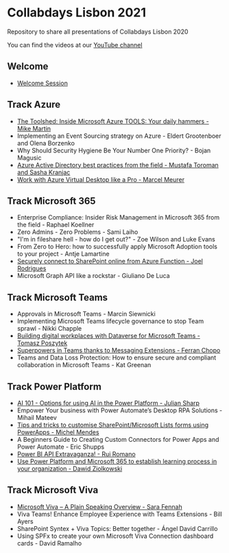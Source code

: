 # Collabdays Lisbon 2021

Repository to share all presentations of Collabdays Lisbon 2020

You can find the videos at our [YouTube channel](https://www.youtube.com/channel/UChW7lEm7McjhGev_3XoV9DA)

## Welcome

* [Welcome Session](presentations/CollabDaysLisbon-Welcome.pdf)

## Track Azure

* [The Toolshed: Inside Microsoft Azure TOOLS: Your daily hammers - Mike Martin](presentations/collabdays_Toolshed.pptx)
* Implementing an Event Sourcing strategy on Azure - Eldert Grootenboer and Olena Borzenko
* Why Should Security Hygiene Be Your Number One Priority? - Bojan Magusic
* [Azure Active Directory best practices from the field - Mustafa Toroman and Sasha Kranjac](presentations/Collabdays2021%20Lisabon%20-%20Azure%20Active%20Directory%20Best%20practices%20from%20the%20field.pdf)
* [Work with Azure Virtual Desktop like a Pro - Marcel Meurer](presentations/Work%20with%20AVD%20like%20a%20Pro.pdf)

## Track Microsoft 365

* Enterprise Compliance: Insider Risk Management in Microsoft 365 from the field - Raphael Koellner
* Zero Admins - Zero Problems - Sami Laiho
* "I'm in fileshare hell - how do I get out?" - Zoe Wilson and Luke Evans
* From Zero to Hero: how to successfully apply Microsoft Adoption tools to your project - Antje Lamartine
* [Securely connect to SharePoint online from Azure Function - Joel Rodrigues](presentations/Joel%20Rodrigues%20-%20Authentication%20in%20Azure%20Functions.pptx)
* Microsoft Graph API like a rockstar - Giuliano De Luca

## Track Microsoft Teams

* Approvals in Microsoft Teams - Marcin Siewnicki
* Implementing Microsoft Teams lifecycle governance to stop Team sprawl - Nikki Chapple
* [Building digital workplaces with Dataverse for Microsoft Teams - Tomasz Poszytek](presentations/TPoszytek_Building-Digital-Workplaces-With-Dataverse-For-Team_CollabDays-Lisbon.pptx)
* [Superpowers in Teams thanks to Messaging Extensions - Ferran Chopo](presentations/Superpowers-Teams-Messaging-Extensions.pptx)
* Teams and Data Loss Protection: How to ensure secure and compliant collaboration in Microsoft Teams - Kat Greenan

## Track Power Platform

* [AI 101 - Options for using AI in the Power Platform - Julian Sharp](presentations/AI%20101%20-%20Options%20for%20using%20AI%20in%20the%20Power%20Platform.pdf)
* Empower Your business with Power Automate’s Desktop RPA Solutions - Mihail Mateev
* [Tips and tricks to customise SharePoint/Microsoft Lists forms using PowerApps - Michel Mendes](presentations/Tips%20and%20tricks%20to%20customize%20SharePoint%20Lists%20forms%20Using%20Power%20Apps.pdf)
* A Beginners Guide to Creating Custom Connectors for Power Apps and Power Automate - Eric Shupps
* [Power BI API Extravaganza! - Rui Romano](presentations/PBIAPIExtravaganza-CD2021.pdf)
* [Use Power Platform and Microsoft 365 to establish learning process in your organization - Dawid Ziolkowski](presentations/Collabdays2021_DawidZiolkowski_PowerPlatform_LMS.pptx)

## Track Microsoft Viva

* [Microsoft Viva – A Plain Speaking Overview - Sara Fennah](https://eur01.safelinks.protection.outlook.com/ap/p-59584e83/?url=https%3A%2F%2Ffennah.sharepoint.com%2F%3Ap%3A%2Fs%2FTrainMats%2FEYaLvrp0-O5FiwUqqy53kekBGuypGzGsnTHX_TU34PWL-g%3Fe%3DX58VHq&data=04%7C01%7Ctiago.costa%40tiagocosta.com%7C9d5ca4b51fe745e67d9d08d9a69540df%7C71e4d398fb3842b4ab29f403a5565c0c%7C0%7C0%7C637723982245840199%7CUnknown%7CTWFpbGZsb3d8eyJWIjoiMC4wLjAwMDAiLCJQIjoiV2luMzIiLCJBTiI6Ik1haWwiLCJXVCI6Mn0%3D%7C1000&sdata=eA8W4K%2BB6Y%2BpdiYSbYpUE3%2FN1ba0q1Jau2gxfnhdBj4%3D&reserved=0)
* Viva Teams! Enhance Employee Experience with Teams Extensions - Bill Ayers
* SharePoint Syntex + Viva Topics: Better together - Ángel David Carrillo
* Using SPFx to create your own Microsoft Viva Connection dashboard cards - David Ramalho
